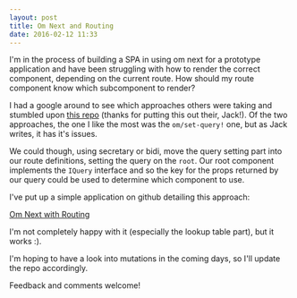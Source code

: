 ```yaml
---
layout: post
title: Om Next and Routing
date: 2016-02-12 11:33
--- 
```


I'm in the process of building a SPA in using om next for a prototype application and have been struggling with how to render the correct component, depending on the current route. How should my route component know which subcomponent to render?

I had a google around to see which approaches others were taking and stumbled upon [this repo](https://github.com/jdubie/om-next-router-example) (thanks for putting this out their, Jack!). Of the two approaches, the one I like the most was the `om/set-query!` one, but as Jack writes, it has it's issues.

We could though, using secretary or bidi, move the query setting part into our route definitions, setting the query on the `root`. Our root component implements the `IQuery` interface and so the key for the props returned by our query could be used to determine which component to use.


I've put up a simple application on github detailing this approach:

[Om Next with Routing](https://github.com/addywaddy/om-next-with-routing)

I'm not completely happy with it (especially the lookup table part), but it works :).

I'm hoping to have a look into mutations in the coming days, so I'll update the repo accordingly.

Feedback and comments welcome!


